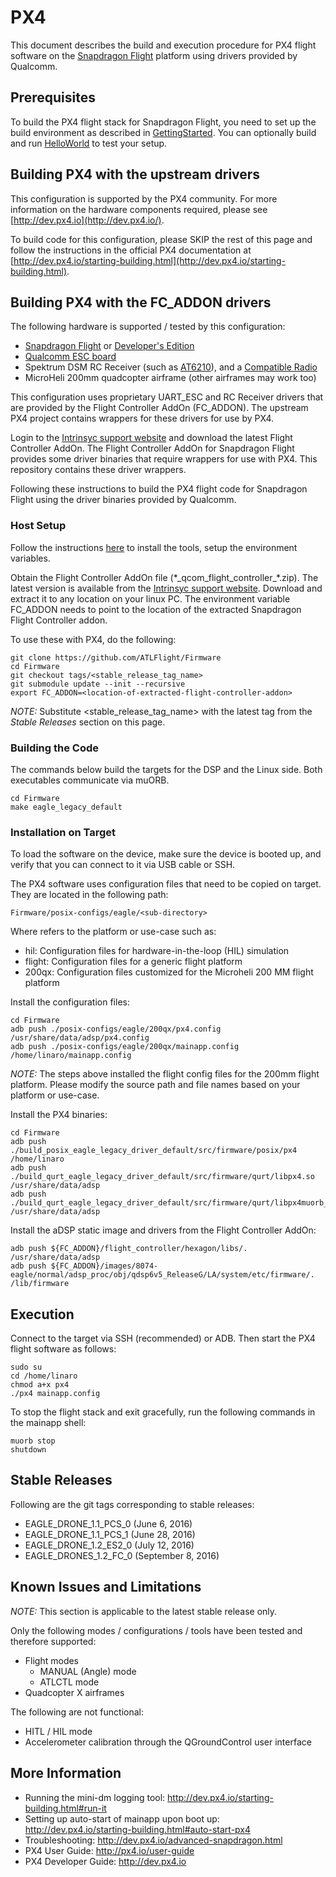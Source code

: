 # PX4

This document describes the build and execution procedure for PX4 flight software on the [Snapdragon Flight](https://www.intrinsyc.com/vertical-development-platforms/qualcomm-snapdragon-flight) platform using drivers provided by Qualcomm.

## Prerequisites

To build the PX4 flight stack for Snapdragon Flight, you need to set up the build environment as described in [GettingStarted](GettingStarted.md).
You can optionally build and run [HelloWorld](https://github.com/ATLFlight/ATLFlightDocs/blob/master/HelloWorld.md) to test your setup.

## Building PX4 with the upstream drivers

This configuration is supported by the PX4 community. For more information on the hardware components required, please see [http://dev.px4.io](http://dev.px4.io/).

To build code for this configuration, please SKIP the rest of this page and follow the instructions in the official PX4 documentation at [http://dev.px4.io/starting-building.html](http://dev.px4.io/starting-building.html).

## Building PX4 with the FC_ADDON drivers

The following hardware is supported / tested by this configuration:
* [Snapdragon Flight](https://shop.intrinsyc.com/products/qualcomm-snapdragon-flight-sbc) or [Developer's Edition](https://shop.intrinsyc.com/products/snapdragon-flight-dev-kit)
* [Qualcomm ESC board](http://shop.intrinsyc.com/products/qualcomm-electronic-speed-control-board)
* Spektrum DSM RC Receiver (such as [AT6210](http://www.spektrumrc.com/Products/Default.aspx?ProdID=SPMAR6210)), and a [Compatible Radio](https://www.spektrumrc.com/Air/Radios.aspx)
* MicroHeli 200mm quadcopter airframe (other airframes may work too)

This configuration uses proprietary UART_ESC and RC Receiver drivers that are provided by the Flight Controller AddOn (FC_ADDON). The upstream PX4 project contains wrappers for these drivers for use by PX4.

Login to the [Intrinsyc support website](http://support.intrinsyc.com/projects/snapdragon-flight/files) and download the latest Flight Controller AddOn. The Flight Controller AddOn for Snapdragon Flight provides some driver binaries that require wrappers for use with PX4. This repository contains these driver wrappers.

Following these instructions to build the PX4 flight code for Snapdragon Flight using the driver binaries provided by Qualcomm.

### Host Setup

Follow the instructions [here](https://github.com/ATLFlight/ATLFlightDocs) to install the tools, setup the environment variables.

Obtain the Flight Controller AddOn file (\*\_qcom_flight_controller\_\*.zip). The latest version is available from the [Intrinsyc support website](http://support.intrinsyc.com/projects/snapdragon-flight/files). Download and extract it to any location on your linux PC. The environment variable FC_ADDON needs to point to the location of the extracted Snapdragon Flight Controller addon.

To use these with PX4, do the following:

```
git clone https://github.com/ATLFlight/Firmware
cd Firmware
git checkout tags/<stable_release_tag_name>
git submodule update --init --recursive
export FC_ADDON=<location-of-extracted-flight-controller-addon>
```
*NOTE:* Substitute \<stable_release_tag_name\> with the latest tag from the *Stable Releases* section on this page.

### Building the Code
The commands below build the targets for the DSP and the Linux side. Both executables communicate via muORB.
```
cd Firmware
make eagle_legacy_default
```

### Installation on Target
To load the software on the device, make sure the device is booted up, and verify that you can connect to it via USB cable or SSH.

The PX4 software uses configuration files that need to be copied on target. They are located in the following path:
```
Firmware/posix-configs/eagle/<sub-directory>
```

Where <sub-directory> refers to the platform or use-case such as:
* hil: Configuration files for hardware-in-the-loop (HIL) simulation
* flight: Configuration files for a generic flight platform
* 200qx: Configuration files customized for the Microheli 200 MM flight platform

Install the configuration files:
```
cd Firmware
adb push ./posix-configs/eagle/200qx/px4.config /usr/share/data/adsp/px4.config
adb push ./posix-configs/eagle/200qx/mainapp.config /home/linaro/mainapp.config
```

*NOTE:* The steps above installed the flight config files for the 200mm flight platform. Please modify the source path and file names based on your platform or use-case.

Install the PX4 binaries:
```
cd Firmware
adb push ./build_posix_eagle_legacy_driver_default/src/firmware/posix/px4 /home/linaro
adb push ./build_qurt_eagle_legacy_driver_default/src/firmware/qurt/libpx4.so /usr/share/data/adsp
adb push ./build_qurt_eagle_legacy_driver_default/src/firmware/qurt/libpx4muorb_skel.so /usr/share/data/adsp
```

Install the aDSP static image and drivers from the Flight Controller AddOn:
```
adb push ${FC_ADDON}/flight_controller/hexagon/libs/. /usr/share/data/adsp
adb push ${FC_ADDON}/images/8074-eagle/normal/adsp_proc/obj/qdsp6v5_ReleaseG/LA/system/etc/firmware/. /lib/firmware
```

## Execution

Connect to the target via SSH (recommended) or ADB. Then start the PX4 flight software as follows:
```
sudo su
cd /home/linaro
chmod a+x px4
./px4 mainapp.config
```

To stop the flight stack and exit gracefully, run the following commands in the mainapp shell:
```
muorb stop
shutdown
```

## Stable Releases
Following are the git tags corresponding to stable releases:
- EAGLE_DRONE_1.1_PCS_0 (June 6, 2016)
- EAGLE_DRONE_1.1_PCS_1 (June 28, 2016)
- EAGLE_DRONE_1.2_ES2_0 (July 12, 2016)
- EAGLE_DRONES_1.2_FC_0 (September 8, 2016)

## Known Issues and Limitations

*NOTE:* This section is applicable to the latest stable release only.

Only the following modes / configurations / tools have been tested and therefore supported:
- Flight modes
  - MANUAL (Angle) mode
  - ATLCTL mode
- Quadcopter X airframes

The following are not functional:
- HITL / HIL mode
- Accelerometer calibration through the QGroundControl user interface

## More Information
- Running the mini-dm logging tool: http://dev.px4.io/starting-building.html#run-it
- Setting up auto-start of mainapp upon boot up: http://dev.px4.io/starting-building.html#auto-start-px4
- Troubleshooting: http://dev.px4.io/advanced-snapdragon.html
- PX4 User Guide: http://px4.io/user-guide
- PX4 Developer Guide: http://dev.px4.io
